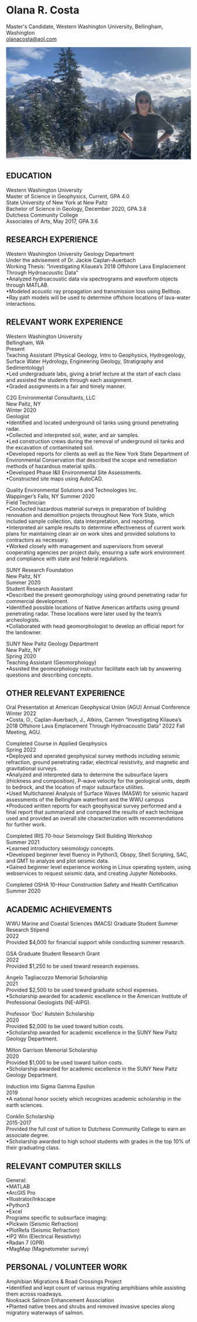 
# Olana R. Costa #
Master's Candidate, Western Washington University, Bellingham, Washington
<br>
olanacosta@aol.com

<img src="IMG_9875.jpeg"/>


## EDUCATION ##

Western Washington University 
<br>
Master of Science in Geophysics, Current, GPA 4.0
<br>
State University of New York at New Paltz 
<br>
Bachelor of Science in Geology, December 2020, GPA 3.8
<br>
Dutchess Community College
<br>
Associates of Arts, May 2017, GPA 3.6

## RESEARCH EXPERIENCE ##

Western Washington University Geology Department 
<br>
Under the advisement of Dr. Jackie Caplan-Auerbach
<br>
Working Thesis: “Investigating Kilauea’s 2018 Offshore Lava Emplacement Through Hydroacoustic Data”
<br>
•Analyzed hydroacoustic data via spectrograms and waveform objects through MATLAB.
<br>
•Modeled acoustic ray propagation and transmission loss using Bellhop.
<br>
•Ray path models will be used to determine offshore locations of lava-water interactions. 

## RELEVANT WORK EXPERIENCE ##  

Western Washington University
<br>
Bellingham, WA
<br>
Present   
Teaching Assistant (Physical Geology, Intro to Geophysics, Hydrogeology, Surface Water Hydrology, Engineering Geology, Stratigraphy and Sedimentology)
<br>
•Led undergraduate labs, giving a brief lecture at the start of each class and assisted the students through each assignment. 
<br>
•Graded assignments in a fair and timely manner.
<br>

C2G Environmental Consultants, LLC  
New Paltz, NY 
<br>
Winter 2020
<br>
Geologist  
•Identified and located underground oil tanks using ground penetrating radar. 
<br>
•Collected and interpreted soil, water, and air samples.
<br>
•Led construction crews during the removal of underground oil tanks and the excavation of contaminated soil.
<br>
•Developed reports for clients as well as the New York State Department of Environmental Conservation that described the scope and remediation methods of hazardous material spills. 
<br>
•Developed Phase I&II Environmental Site Assessments.
<br>
•Constructed site maps using AutoCAD.
<br>

Quality Environmental Solutions and Technologies Inc.  
Wappinger’s Falls, NY 
Summer 2020
<br>
Field Technician
<br>
•Conducted hazardous material surveys in preparation of building renovation and demolition projects throughout New York State, which included sample collection, data interpretation, and reporting. 
<br>
•Interpreted air sample results to determine effectiveness of current work plans for maintaining 
clean air on work sites and provided solutions to contractors as necessary.
<br>
•Worked closely with management and supervisors from several cooperating agencies per project 
daily, ensuring a safe work environment and compliance with state and federal regulations.
<br>

SUNY Research Foundation 
<br>
New Paltz, NY   
Summer 2020 
<br>
Student Research Assistant 
<br>
•Described the present geomorphology using ground penetrating radar for commercial development.
<br>
•Identified possible locations of Native American artifacts using ground penetrating radar. These locations were later used by the team’s archeologists.
<br>
•Collaborated with head geomorphologist to develop an official report for the landowner.
<br>

SUNY New Paltz Geology Department
<br>
New Paltz, NY    
Spring 2020 
<br>
Teaching Assistant (Geomorphology)
<br>
•Assisted the geomorphology instructor facilitate each lab by answering questions and describing concepts.

## OTHER RELEVANT EXPERIENCE ##
Oral Presentation at American Geophysical Union (AGU) Annual Conference
<br>
Winter 2022
<br>
•Costa, O., Caplan-Auerbach, J., Atkins, Carmen “Investigating Kilauea’s 2018 Offshore Lava Emplacement Through Hydroacoustic Data” 2022 Fall Meeting, AGU.
<br>

Completed Course in Applied Geophysics
<br>
Spring 2022
<br>
•Deployed and operated geophysical survey methods including seismic refraction, ground penetrating radar, electrical resistivity, and magnetic and gravitational surveys.
<br>
•Analyzed and interpreted data to determine the subsurface layers (thickness and composition), P-wave velocity for the geological units, depth to bedrock, and the location of major subsurface utilities.
<br>
•Used Multichannel Analysis of Surface Waves (MASW) for seismic hazard assessments of the Bellingham waterfront and the WWU campus
<br>
•Produced written reports for each geophysical survey performed and a final report that summarized and compared the results of each technique used and provided an overall site characterization with recommendations for further work. 
<br>

Completed IRIS 70-hour Seismology Skill Building Workshop
<br>
Summer 2021
<br>
•Learned introductory seismology concepts.
<br>
•Developed beginner level fluency in Python3, Obspy, Shell Scripting, SAC, and GMT to analyze and plot seismic data.
<br>
•Gained beginner level experience working in Linux operating system, using webservices to request seismic data, and creating Jupyter Notebooks.
<br>

Completed OSHA 10-Hour Construction Safety and Health Certification
<br>
Summer 2020

## ACADEMIC ACHIEVEMENTS ##
WWU Marine and Coastal Sciences (MACS) Graduate Student Summer Research Stipend
<br>
2022   
Provided $4,000 for financial support while conducting summer research.
<br>

GSA Graduate Student Research Grant
<br>
2022       
Provided $1,250 to be used toward research expenses.
<br>

Angelo Tagliacozzo Memorial Scholarship
<br>
2021
<br>
Provided $2,500 to be used toward graduate school expenses.
<br>
•Scholarship awarded for academic excellence in the American Institute of Professional Geologists (NE-AIPG).
<br>

Professor ‘Doc’ Rutstein Scholarship 
<br>
2020
<br>
Provided $2,000 to be used toward tuition costs.
<br>
•Scholarship awarded for academic excellence in the SUNY New Paltz Geology Department.
<br>

Milton Garrison Memorial Scholarship
<br>
2020
<br>
Provided $1,000 to be used toward tuition costs.
<br>
•Scholarship awarded for academic excellence in the SUNY New Paltz Geology Department.
<br>

Induction into Sigma Gamma Epsilon 
<br>
2019
<br>
•A national honor society which recognizes academic scholarship in the earth sciences.
<br>

Conklin Scholarship 
<br>
2015-2017
<br>
Provided the full cost of tuition to Dutchess Community College to earn an associate degree.
<br>
•Scholarship awarded to high school students with grades in the top 10% of their graduating class. 
<br>

## RELEVANT COMPUTER SKILLS ##
General:
<br>
•MATLAB
<br>
•ArcGIS Pro
<br>
•Illustrator/Inkscape
<br>
•Python3
<br>
•Excel
<br>
Programs specific to subsurface imaging:
<br>
•Pickwin (Seismic Refraction)
<br>
•PlotRefa (Seismic Refraction)
<br>
•IP2 Win (Electrical Resistivity)
<br>
•Radan 7 (GPR)
<br>
•MagMap (Magnetometer survey)
<br>

## PERSONAL / VOLUNTEER WORK ##
Amphibian Migrations & Road Crossings Project 
<br>
•Identified and kept count of various migrating amphibians while assisting them across roadways.
<br>
Nooksack Salmon Enhancement Association
<br>
•Planted native trees and shrubs and removed invasive species along migratory waterways of salmon. 



